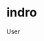 # indro
User
<!DOCTYPE html><html><head><link href="https://fonts.googleapis.com/icon?family=Material+Icons" r
